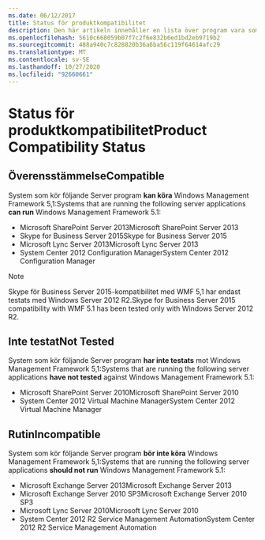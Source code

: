 ```yaml
---
ms.date: 06/12/2017
title: Status för produktkompatibilitet
description: Den här artikeln innehåller en lista över program vara som är kompatibel med WMF 5,1.
ms.openlocfilehash: 5610c668059b07f7c2f6e832b6ed1bd2eb9719b2
ms.sourcegitcommit: 488a940c7c828820b36a6ba56c119f64614afc29
ms.translationtype: MT
ms.contentlocale: sv-SE
ms.lasthandoff: 10/27/2020
ms.locfileid: "92660661"
---
```

# <a name="product-compatibility-status"></a><span data-ttu-id="6ac87-103">Status för produktkompatibilitet</span><span class="sxs-lookup"><span data-stu-id="6ac87-103">Product Compatibility Status</span></span>

## <a name="compatible"></a><span data-ttu-id="6ac87-104">Överensstämmelse</span><span class="sxs-lookup"><span data-stu-id="6ac87-104">Compatible</span></span>

<span data-ttu-id="6ac87-105">System som kör följande Server program **kan köra** Windows Management Framework 5,1:</span><span class="sxs-lookup"><span data-stu-id="6ac87-105">Systems that are running the following server applications **can run** Windows Management Framework 5.1:</span></span>

- <span data-ttu-id="6ac87-106">Microsoft SharePoint Server 2013</span><span class="sxs-lookup"><span data-stu-id="6ac87-106">Microsoft SharePoint Server 2013</span></span>
- <span data-ttu-id="6ac87-107">Skype for Business Server 2015</span><span class="sxs-lookup"><span data-stu-id="6ac87-107">Skype for Business Server 2015</span></span>
- <span data-ttu-id="6ac87-108">Microsoft Lync Server 2013</span><span class="sxs-lookup"><span data-stu-id="6ac87-108">Microsoft Lync Server 2013</span></span>
- <span data-ttu-id="6ac87-109">System Center 2012 Configuration Manager</span><span class="sxs-lookup"><span data-stu-id="6ac87-109">System Center 2012 Configuration Manager</span></span>

> [!NOTE]
> <span data-ttu-id="6ac87-110">Skype för Business Server 2015-kompatibilitet med WMF 5,1 har endast testats med Windows Server 2012 R2.</span><span class="sxs-lookup"><span data-stu-id="6ac87-110">Skype for Business Server 2015 compatibility with WMF 5.1 has been tested only with Windows Server 2012 R2.</span></span>

## <a name="not-tested"></a><span data-ttu-id="6ac87-111">Inte testat</span><span class="sxs-lookup"><span data-stu-id="6ac87-111">Not Tested</span></span>

<span data-ttu-id="6ac87-112">System som kör följande Server program **har inte testats** mot Windows Management Framework 5,1:</span><span class="sxs-lookup"><span data-stu-id="6ac87-112">Systems that are running the following server applications **have not tested** against Windows Management Framework 5.1:</span></span>

- <span data-ttu-id="6ac87-113">Microsoft SharePoint Server 2010</span><span class="sxs-lookup"><span data-stu-id="6ac87-113">Microsoft SharePoint Server 2010</span></span>
- <span data-ttu-id="6ac87-114">System Center 2012 Virtual Machine Manager</span><span class="sxs-lookup"><span data-stu-id="6ac87-114">System Center 2012 Virtual Machine Manager</span></span>

## <a name="incompatible"></a><span data-ttu-id="6ac87-115">Rutin</span><span class="sxs-lookup"><span data-stu-id="6ac87-115">Incompatible</span></span>

<span data-ttu-id="6ac87-116">System som kör följande Server program **bör inte köra** Windows Management Framework 5,1:</span><span class="sxs-lookup"><span data-stu-id="6ac87-116">Systems that are running the following server applications **should not run** Windows Management Framework 5.1:</span></span>

- <span data-ttu-id="6ac87-117">Microsoft Exchange Server 2013</span><span class="sxs-lookup"><span data-stu-id="6ac87-117">Microsoft Exchange Server 2013</span></span>
- <span data-ttu-id="6ac87-118">Microsoft Exchange Server 2010 SP3</span><span class="sxs-lookup"><span data-stu-id="6ac87-118">Microsoft Exchange Server 2010 SP3</span></span>
- <span data-ttu-id="6ac87-119">Microsoft Lync Server 2010</span><span class="sxs-lookup"><span data-stu-id="6ac87-119">Microsoft Lync Server 2010</span></span>
- <span data-ttu-id="6ac87-120">System Center 2012 R2 Service Management Automation</span><span class="sxs-lookup"><span data-stu-id="6ac87-120">System Center 2012 R2 Service Management Automation</span></span>
